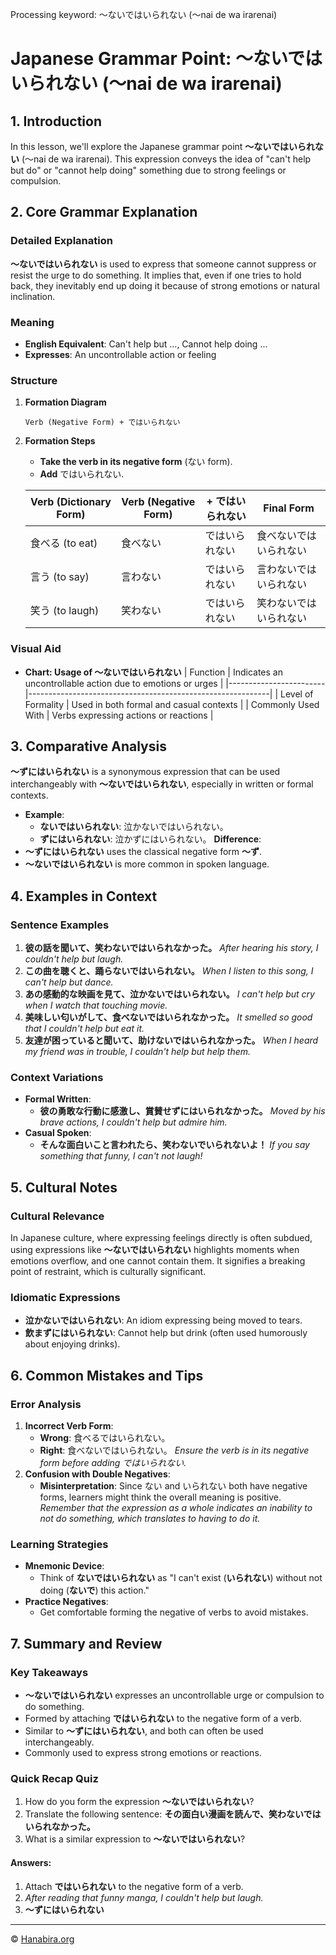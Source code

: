 Processing keyword: ～ないではいられない (〜nai de wa irarenai)
# Japanese Grammar Point: ～ないではいられない (〜nai de wa irarenai)

## 1. Introduction
In this lesson, we'll explore the Japanese grammar point **～ないではいられない** (〜nai de wa irarenai). This expression conveys the idea of "can't help but do" or "cannot help doing" something due to strong feelings or compulsion.
## 2. Core Grammar Explanation
### Detailed Explanation
**～ないではいられない** is used to express that someone cannot suppress or resist the urge to do something. It implies that, even if one tries to hold back, they inevitably end up doing it because of strong emotions or natural inclination.
### Meaning
- **English Equivalent**: Can't help but ..., Cannot help doing ...
- **Expresses**: An uncontrollable action or feeling
### Structure
1. **Formation Diagram**
   ```
   Verb (Negative Form) + ではいられない
   ```
2. **Formation Steps**
   - **Take the verb in its negative form** (ない form).
   - **Add** ではいられない.
   
   | Verb (Dictionary Form) | Verb (Negative Form) | + ではいられない | Final Form                     |
   |-------------------------|----------------------|-----------------|-------------------------------|
   | 食べる (to eat)          | 食べない             | ではいられない   | 食べないではいられない         |
   | 言う (to say)            | 言わない             | ではいられない   | 言わないではいられない         |
   | 笑う (to laugh)          | 笑わない             | ではいられない   | 笑わないではいられない         |

### Visual Aid
- **Chart: Usage of ～ないではいられない**
  | Function               | Indicates an uncontrollable action due to emotions or urges |
  |------------------------|------------------------------------------------------------|
  | Level of Formality     | Used in both formal and casual contexts                    |
  | Commonly Used With     | Verbs expressing actions or reactions                      |
## 3. Comparative Analysis
**～ずにはいられない** is a synonymous expression that can be used interchangeably with **～ないではいられない**, especially in written or formal contexts.
- **Example**:
  - **ないではいられない**: 泣かないではいられない。
  - **ずにはいられない**: 泣かずにはいられない。
**Difference**:
- **～ずにはいられない** uses the classical negative form **～ず**.
- **～ないではいられない** is more common in spoken language.
## 4. Examples in Context
### Sentence Examples
1. **彼の話を聞いて、笑わないではいられなかった。**
   *After hearing his story, I couldn't help but laugh.*
2. **この曲を聴くと、踊らないではいられない。**
   *When I listen to this song, I can't help but dance.*
3. **あの感動的な映画を見て、泣かないではいられない。**
   *I can't help but cry when I watch that touching movie.*
4. **美味しい匂いがして、食べないではいられなかった。**
   *It smelled so good that I couldn't help but eat it.*
5. **友達が困っていると聞いて、助けないではいられなかった。**
   *When I heard my friend was in trouble, I couldn't help but help them.*
### Context Variations
- **Formal Written**:
  - **彼の勇敢な行動に感激し、賞賛せずにはいられなかった。**
    *Moved by his brave actions, I couldn't help but admire him.*
- **Casual Spoken**:
  - **そんな面白いこと言われたら、笑わないでいられないよ！**
    *If you say something that funny, I can't not laugh!*
## 5. Cultural Notes
### Cultural Relevance
In Japanese culture, where expressing feelings directly is often subdued, using expressions like **～ないではいられない** highlights moments when emotions overflow, and one cannot contain them. It signifies a breaking point of restraint, which is culturally significant.
### Idiomatic Expressions
- **泣かないではいられない**: An idiom expressing being moved to tears.
- **飲まずにはいられない**: Cannot help but drink (often used humorously about enjoying drinks).
## 6. Common Mistakes and Tips
### Error Analysis
1. **Incorrect Verb Form**:
   - **Wrong**: 食べるではいられない。
   - **Right**: 食べないではいられない。
   *Ensure the verb is in its negative form before adding ではいられない.*
2. **Confusion with Double Negatives**:
   - **Misinterpretation**: Since ない and いられない both have negative forms, learners might think the overall meaning is positive.
   *Remember that the expression as a whole indicates an inability to not do something, which translates to having to do it.*
### Learning Strategies
- **Mnemonic Device**:
  - Think of **ないではいられない** as "I can't exist (**いられない**) without not doing (**ないで**) this action."
- **Practice Negatives**:
  - Get comfortable forming the negative of verbs to avoid mistakes.
## 7. Summary and Review
### Key Takeaways
- **～ないではいられない** expresses an uncontrollable urge or compulsion to do something.
- Formed by attaching **ではいられない** to the negative form of a verb.
- Similar to **～ずにはいられない**, and both can often be used interchangeably.
- Commonly used to express strong emotions or reactions.
### Quick Recap Quiz
1. How do you form the expression **～ないではいられない**?
2. Translate the following sentence:
   **その面白い漫画を読んで、笑わないではいられなかった。**
3. What is a similar expression to **～ないではいられない**?
#### Answers:
1. Attach **ではいられない** to the negative form of a verb.
2. *After reading that funny manga, I couldn't help but laugh.*
3. **～ずにはいられない**


---

© [Hanabira.org](https://hanabira.org)
